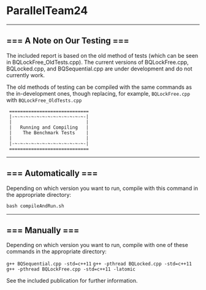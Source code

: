 # ParallelTeam24


-----------------------------
=== A Note on Our Testing ===    
-----------------------------

The included report is based on the old method of tests
(which can be seen in BQLockFree_OldTests.cpp).
The current versions of BQLockFree.cpp, BQLocked.cpp, 
and BQSequential.cpp are under development and do not
currently work. 

The old methods of testing can be compiled with the same
commands as the in-development ones, though replacing, 
for example, `BQLockFree.cpp` with `BQLockFree_OldTests.cpp`


     =============================
     |-~-~-~-~-~-~-~-~-~-~-~-~-~-|
     |                           |
     |   Running and Compiling   |
     |    The Benchmark Tests    |
     |                           |
     |-~-~-~-~-~-~-~-~-~-~-~-~-~-|
     =============================
 
---------------------
=== Automatically ===    
---------------------

Depending on which version you want to run,
compile with this command in the  appropriate directory:

`bash compileAndRun.sh`
 
 
----------------
=== Manually ===    
----------------

Depending on which version you want to run,
compile with one of these commands in the 
appropriate directory:

`g++ BQSequential.cpp -std=c++11`
`g++ -pthread BQLocked.cpp -std=c++11`
`g++ -pthread BQLockFree.cpp -std=c++11 -latomic`


See the included publication for further information.

